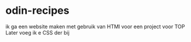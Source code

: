 # odin-recipes
ik ga een website maken met gebruik van HTMl
voor een project voor TOP
Later voeg ik e CSS der bij 